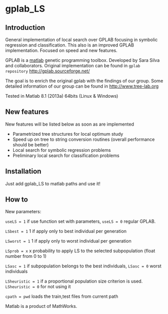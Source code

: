 gplab_LS
=======

Introduction
------------
General implementation of local search over GPLAB focusing in symbolic regression and classification. This also is an improved GPLAB implementation. Focused on speed and new features.

GPLAB is a [matlab][mt] genetic programming toolbox. Developed by Sara Silva and collaborators. Original implementation can be found in `gplab repository` http://gplab.sourceforge.net/

The goal is to enrich the original gplab with the findings of our group. Some detailed information of our group can be found in http://www.tree-lab.org

Tested in Matlab 8.1 (2013a) 64bits (Linux & Windows)

New features
------------

New features will be listed below as soon as are implemented

- Parametrized tree structures for local optimum study
- Speed up on tree to string conversion routines (overall performance should be better)
- Local search for symbolic regression problems
- Preliminary local search for classification problems

Installation
------------

Just add gplab_LS to matlab paths and use it!

How to
------

New parameters:

`useLS = 1` if use function set with parameters, `useLS = 0` regular GPLAB.

`LSbest = 1` 1 if apply only to best individual per generation

`LSworst = 1` 1 if apply only to worst individual per generation

`LSprob = x` x probability to apply LS to the selected subpopulation (float number from 0 to 1)

`LSasc = 1` if subpopulation belongs to the best individuals, `LSasc = 0` worst individuals

`LSheuristic = 1` if a proportional population size criterion is used. `LSheuristic = 0` for not using it

`cpath = pwd` loads the train,test files from current path


Matlab is a product of MathWorks.

[mt]: http://www.mathworks.com/products/matlab/
